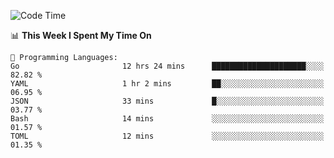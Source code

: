 <!--START_SECTION:waka-->
![Code Time](http://img.shields.io/badge/Code%20Time-686%20hrs%2026%20mins-blue)

📊 **This Week I Spent My Time On** 

```text
💬 Programming Languages: 
Go                       12 hrs 24 mins      █████████████████████░░░░   82.82 % 
YAML                     1 hr 2 mins         ██░░░░░░░░░░░░░░░░░░░░░░░   06.95 % 
JSON                     33 mins             █░░░░░░░░░░░░░░░░░░░░░░░░   03.77 % 
Bash                     14 mins             ░░░░░░░░░░░░░░░░░░░░░░░░░   01.57 % 
TOML                     12 mins             ░░░░░░░░░░░░░░░░░░░░░░░░░   01.35 % 
```


<!--END_SECTION:waka-->